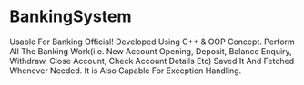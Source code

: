 # BankingSystem
Usable For Banking Official! Developed Using C++ &amp; OOP Concept. Perform All The Banking Work(i.e. New Account Opening, Deposit, Balance Enquiry, Withdraw, Close Account, Check Account Details Etc) Saved It And Fetched Whenever Needed. It is Also Capable For Exception Handling.
